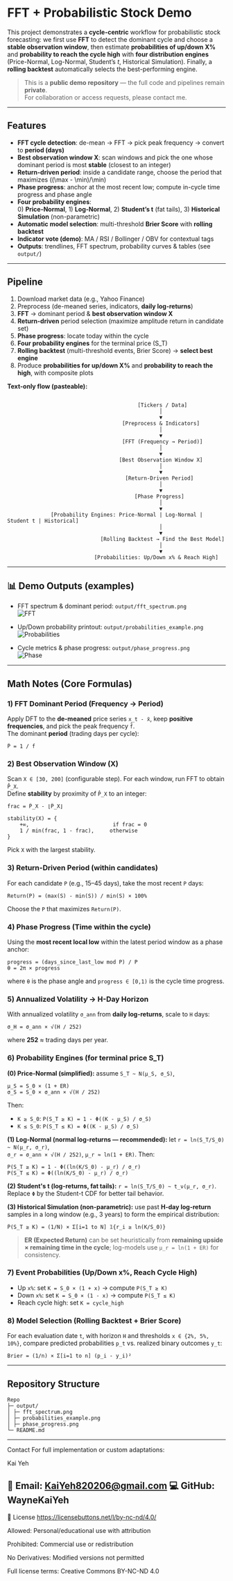 # FFT + Probabilistic Stock Demo

This project demonstrates a **cycle-centric** workflow for probabilistic stock forecasting:
we first use **FFT** to detect the dominant cycle and choose a **stable observation window**,
then estimate **probabilities of up/down X%** and **probability to reach the cycle high**
with **four distribution engines** (Price-Normal, Log-Normal, Student’s *t*, Historical Simulation).
Finally, a **rolling backtest** automatically selects the best-performing engine.

> This is a **public demo repository** — the full code and pipelines remain **private**.  
> For collaboration or access requests, please contact me.

---

## Features

- **FFT cycle detection**: de-mean → FFT → pick peak frequency → convert to **period (days)**
- **Best observation window X**: scan windows and pick the one whose dominant period is most **stable** (closest to an integer)
- **Return-driven period**: inside a candidate range, choose the period that maximizes \((\max - \min)/\min\)
- **Phase progress**: anchor at the most recent low; compute in-cycle time progress and phase angle
- **Four probability engines**:  
  0) **Price-Normal**, 1) **Log-Normal**, 2) **Student’s t** (fat tails), 3) **Historical Simulation** (non-parametric)
- **Automatic model selection**: multi-threshold **Brier Score** with **rolling backtest**
- **Indicator vote (demo)**: MA / RSI / Bollinger / OBV for contextual tags
- **Outputs**: trendlines, FFT spectrum, probability curves & tables (see `output/`)

---

##  Pipeline

1. Download market data (e.g., Yahoo Finance)  
2. Preprocess (de-meaned series, indicators, **daily log-returns**)  
3. **FFT** → dominant period & **best observation window X**  
4. **Return-driven** period selection (maximize amplitude return in candidate set)  
5. **Phase progress**: locate today within the cycle  
6. **Four probability engines** for the terminal price \(S_T\)  
7. **Rolling backtest** (multi-threshold events, Brier Score) → **select best engine**  
8. Produce **probabilities for up/down X%** and **probability to reach the high**, with composite plots

**Text-only flow (pasteable):**

```

                                          [Tickers / Data]
                                                 │
                                                 ▼
                                     [Preprocess & Indicators]
                                                 │
                                                 ▼
                                     [FFT (Frequency → Period)]
                                                 │
                                                 ▼
                                    [Best Observation Window X]
                                                 │
                                                 ▼
                                      [Return-Driven Period]
                                                 │
                                                 ▼
                                         [Phase Progress]
                                                 │
                                                 ▼
              [Probability Engines: Price-Normal | Log-Normal | Student t | Historical]
                                                 │
                                                 ▼
                              [Rolling Backtest → Find the Best Model]
                                                 │
                                                 ▼
                            [Probabilities: Up/Down x% & Reach High]

```


---

## 📊 Demo Outputs (examples)

- FFT spectrum & dominant period: `output/fft_spectrum.png`  
  ![FFT](output/fft.PNG)

- Up/Down probability printout: `output/probabilities_example.png`  
  ![Probabilities](output/prob.PNG)

- Cycle metrics & phase progress: `output/phase_progress.png`  
  ![Phase](output/period.PNG)
---

##  Math Notes (Core Formulas)

### 1) FFT Dominant Period (Frequency → Period)
Apply DFT to the **de-meaned** price series `x_t - x̄`, keep **positive frequencies**, and pick the peak frequency `f̂`.  
The dominant **period** (trading days per cycle):

```
P̂ = 1 / f̂
```

### 2) Best Observation Window (X)
Scan `X ∈ [30, 200]` (configurable step). For each window, run FFT to obtain `P̂_X`.  
Define **stability** by proximity of `P̂_X` to an integer:

```
frac = P̂_X - ⌊P̂_X⌋

stability(X) = {
    +∞,                           if frac = 0
    1 / min(frac, 1 - frac),     otherwise
}
```

Pick `X` with the largest stability.

### 3) Return-Driven Period (within candidates)
For each candidate `P` (e.g., 15–45 days), take the most recent `P` days:

```
Return(P) = (max(S) - min(S)) / min(S) × 100%
```

Choose the `P` that maximizes `Return(P)`.

### 4) Phase Progress (Time within the cycle)
Using the **most recent local low** within the latest period window as a phase anchor:

```
progress = (days_since_last_low mod P) / P
θ = 2π × progress
```

where `θ` is the phase angle and `progress ∈ [0,1)` is the cycle time progress.

### 5) Annualized Volatility → H-Day Horizon
With annualized volatility `σ_ann` from **daily log-returns**, scale to `H` days:

```
σ_H = σ_ann × √(H / 252)
```

where **252** ≈ trading days per year.

### 6) Probability Engines (for terminal price S_T)

**(0) Price-Normal (simplified):** assume `S_T ~ N(μ_S, σ_S)`,

```
μ_S = S_0 × (1 + ER)
σ_S = S_0 × σ_ann × √(H / 252)
```

Then:
- `K ≥ S_0`: `P(S_T ≥ K) = 1 - Φ((K - μ_S) / σ_S)`
- `K ≤ S_0`: `P(S_T ≤ K) = Φ((K - μ_S) / σ_S)`

**(1) Log-Normal (normal log-returns — recommended):** let `r = ln(S_T/S_0) ~ N(μ_r, σ_r)`,  
`σ_r = σ_ann × √(H / 252)`, `μ_r ≈ ln(1 + ER)`. Then:

```
P(S_T ≥ K) = 1 - Φ((ln(K/S_0) - μ_r) / σ_r)
P(S_T ≤ K) = Φ((ln(K/S_0) - μ_r) / σ_r)
```

**(2) Student's t (log-returns, fat tails):** `r = ln(S_T/S_0) ~ t_ν(μ_r, σ_r)`.  
Replace `Φ` by the Student-t CDF for better tail behavior.

**(3) Historical Simulation (non-parametric):** use past **H-day log-return** samples in a long window (e.g., 3 years) to form the empirical distribution:

```
P̂(S_T ≥ K) = (1/N) × Σ[i=1 to N] 𝟙{r_i ≥ ln(K/S_0)}
```

> **ER (Expected Return)** can be set heuristically from **remaining upside × remaining time in the cycle**; log-models use `μ_r = ln(1 + ER)` for consistency.

### 7) Event Probabilities (Up/Down x%, Reach Cycle High)
- Up `x%`: set `K = S_0 × (1 + x)` → compute `P(S_T ≥ K)`  
- Down `x%`: set `K = S_0 × (1 - x)` → compute `P(S_T ≤ K)`  
- Reach cycle high: set `K = cycle_high`

### 8) Model Selection (Rolling Backtest + Brier Score)
For each evaluation date `t`, with horizon `H` and thresholds `x ∈ {2%, 5%, 10%}`, compare predicted probabilities `p_t` vs. realized binary outcomes `y_t`:

```
Brier = (1/n) × Σ[i=1 to n] (p_i - y_i)²   
```

---

##  Repository Structure


```
Repo
├─ output/
│ ├─ fft_spectrum.png
│ ├─ probabilities_example.png
│ ├─ phase_progress.png
└─ README.md

```

---
Contact
For full implementation or custom adaptations:

Kai Yeh

📧 Email: KaiYeh820206@gmail.com
💻 GitHub: WayneKaiYeh
---
📄 License
https://licensebuttons.net/l/by-nc-nd/4.0/

Allowed: Personal/educational use with attribution

Prohibited: Commercial use or redistribution

No Derivatives: Modified versions not permitted

Full license terms: Creative Commons BY-NC-ND 4.0
